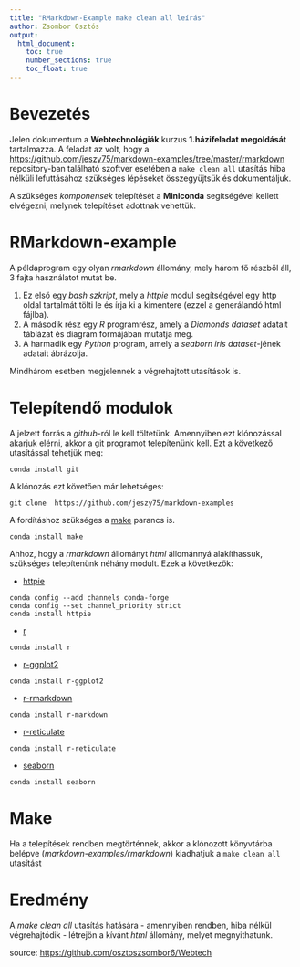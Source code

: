 ```yaml
---
title: "RMarkdown-Example make clean all leírás"
author: Zsombor Osztós
output:
  html_document:
    toc: true
    number_sections: true
    toc_float: true
---
```


Bevezetés
=========
Jelen dokumentum a **Webtechnológiák** kurzus **1.házifeladat megoldását** tartalmazza. A feladat az volt, hogy a <https://github.com/jeszy75/markdown-examples/tree/master/rmarkdown> repository-ban található szoftver esetében a ```make clean all``` utasítás hiba nélküli lefuttásához szükséges lépéseket összegyüjtsük és dokumentáljuk. 

A szükséges _komponensek_ telepítését a **Miniconda** segítségével kellett elvégezni, melynek telepítését adottnak vehettük.

RMarkdown-example
=================
A példaprogram egy olyan _rmarkdown_ állomány, mely három fő részből áll, 3 fajta használatot mutat be. 

1. Ez első egy _bash szkript_, mely a _httpie_ modul segítségével egy http oldal tartalmát tölti le és írja ki a kimentere (ezzel a generálandó html fájlba).
2. A második rész egy _R_ programrész, amely a _Diamonds dataset_ adatait táblázat és diagram formájában mutatja meg.
3. A harmadik egy _Python_ program, amely a _seaborn iris dataset_-jének adatait ábrázolja.

Mindhárom esetben megjelennek a végrehajtott utasítások is.


Telepítendő modulok
===================
A jelzett forrás a _github_-ról le kell töltetünk. Amennyiben ezt klónozással akarjuk elérni, akkor a [git](https://git-scm.com/) programot telepítenünk kell. Ezt a következő utasítással tehetjük meg:
```
conda install git
```
A klónozás ezt követően már lehetséges:
```
git clone  https://github.com/jeszy75/markdown-examples
```
A fordításhoz szükséges a [make](https://www.gnu.org/software/make/) parancs is. 
```
conda install make
```

Ahhoz, hogy a _rmarkdown_ állományt _html_ állománnyá alakíthassuk, szükséges telepítenünk néhány modult. Ezek a következők:

* [httpie](https://httpie.org/)
```
conda config --add channels conda-forge
conda config --set channel_priority strict 
conda install httpie
```
* [r](https://www.r-project.org/)
```
conda install r
```
* [r-ggplot2](https://www.rdocumentation.org/packages/ggplot2/versions/3.3.2)
```
conda install r-ggplot2
```
* [r-rmarkdown](https://rmarkdown.rstudio.com/)
```
conda install r-markdown
```
* [r-reticulate](https://rstudio.github.io/reticulate/)
```
conda install r-reticulate
```
* [seaborn](https://pypi.org/project/seaborn/)
```
conda install seaborn
```


Make
===============
Ha a telepítések rendben megtörténnek, akkor a klónozott könyvtárba belépve (_markdown-examples/rmarkdown_) kiadhatjuk a ```make clean all``` utasítást

Eredmény
========
A _make clean all_ utasítás hatására - amennyiben rendben, hiba nélkül végrehajtódik - létrejön a kívánt _html_ állomány, melyet megnyithatunk. 


 source: <https://github.com/osztoszsombor6/Webtech>